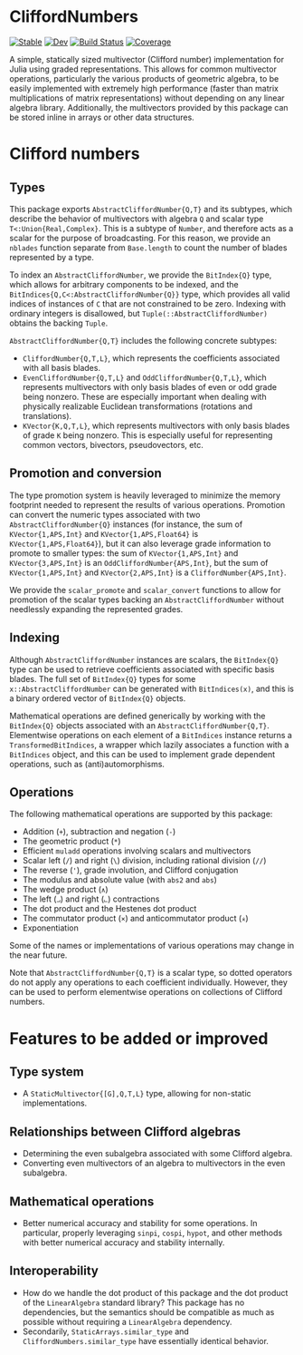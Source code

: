 # CliffordNumbers

[![Stable][docs-stable-img]][docs-stable-url]
[![Dev][docs-dev-img]][docs-dev-url]
[![Build Status][ci-status-img]][ci-status-url]
[![Coverage][codecov-img]][codecov-url]

A simple, statically sized multivector (Clifford number) implementation for Julia using graded
representations. This allows for common multivector operations, particularly the various products
of geometric algebra, to be easily implemented with extremely high performance (faster than matrix
multiplications of matrix representations) without depending on any linear algebra library.
Additionally, the multivectors provided by this package can be stored inline in arrays or other data
structures.

# Clifford numbers

## Types

This package exports `AbstractCliffordNumber{Q,T}` and its subtypes, which describe the behavior of
multivectors with algebra `Q` and scalar type `T<:Union{Real,Complex}`. This is a subtype of
`Number`, and therefore acts as a scalar for the purpose of broadcasting. For this reason, we
provide an `nblades` function separate from `Base.length` to count the number of blades represented
by a type.

To index an `AbstractCliffordNumber`, we provide the `BitIndex{Q}` type, which allows for arbitrary
components to be indexed, and the `BitIndices{Q,C<:AbstractCliffordNumber{Q}}` type, which provides
all valid indices of instances of `C` that are not constrained to be zero. Indexing with ordinary
integers is disallowed, but `Tuple(::AbstractCliffordNumber)` obtains the backing `Tuple`.

`AbstractCliffordNumber{Q,T}` includes the following concrete subtypes:
  * `CliffordNumber{Q,T,L}`, which represents the coefficients associated with all basis blades.
  * `EvenCliffordNumber{Q,T,L}` and `OddCliffordNumber{Q,T,L}`, which represents multivectors with
only basis blades of even or odd grade being nonzero. These are especially important when dealing
with physically realizable Euclidean transformations (rotations and translations).
  * `KVector{K,Q,T,L}`, which represents multivectors with only basis blades of grade `K` being
nonzero. This is especially useful for representing common vectors, bivectors, pseudovectors, etc.

## Promotion and conversion

The type promotion system is heavily leveraged to minimize the memory footprint needed to represent
the results of various operations. Promotion can convert the numeric types associated with two 
`AbstractCliffordNumber{Q}` instances (for instance, the sum of `KVector{1,APS,Int}` and
`KVector{1,APS,Float64}` is `KVector{1,APS,Float64}`), but it can also leverage grade information to
promote to smaller types: the sum of `KVector{1,APS,Int}` and `KVector{3,APS,Int}` is an
`OddCliffordNumber{APS,Int}`, but the sum of `KVector{1,APS,Int}` and `KVector{2,APS,Int}` is a
`CliffordNumber{APS,Int}`.

We provide the `scalar_promote` and `scalar_convert` functions to allow for promotion of the scalar
types backing an `AbstractCliffordNumber` without needlessly expanding the represented grades.

## Indexing

Although `AbstractCliffordNumber` instances are scalars, the `BitIndex{Q}` type can be used to
retrieve coefficients associated with specific basis blades. The full set of `BitIndex{Q}` types for
some `x::AbstractCliffordNumber` can be generated with `BitIndices(x)`, and this is a binary ordered
vector of `BitIndex{Q}` objects.

Mathematical operations are defined generically by working with the `BitIndex{Q}` objects associated
with an `AbstractCliffordNumber{Q,T}`. Elementwise operations on each element of a `BitIndices`
instance returns a `TransformedBitIndices`, a wrapper which lazily associates a function with a
`BitIndices` object, and this can be used to implement grade dependent operations, such as
(anti)automorphisms.

## Operations

The following mathematical operations are supported by this package:
  * Addition (`+`), subtraction and negation (`-`)
  * The geometric product (`*`)
  * Efficient `muladd` operations involving scalars and multivectors
  * Scalar left (`/`) and right (`\`) division, including rational division (`//`)
  * The reverse (`'`), grade involution, and Clifford conjugation
  * The modulus and absolute value (with `abs2` and `abs`)
  * The wedge product (`∧`)
  * The left (`⨼`) and right (`⨽`) contractions
  * The dot product and the Hestenes dot product
  * The commutator product (`×`) and anticommutator product (`⨰`)
  * Exponentiation

Some of the names or implementations of various operations may change in the near future.

Note that `AbstractCliffordNumber{Q,T}` is a scalar type, so dotted operators do not apply any
operations to each coefficient individually. However, they can be used to perform elementwise
operations on collections of Clifford numbers.

# Features to be added or improved

## Type system

  * A `StaticMultivector{[G],Q,T,L}` type, allowing for non-static implementations.

## Relationships between Clifford algebras

  * Determining the even subalgebra associated with some Clifford algebra.
  * Converting even multivectors of an algebra to multivectors in the even subalgebra.

## Mathematical operations

  * Better numerical accuracy and stability for some operations. In particular, properly leveraging
`sinpi`, `cospi`, `hypot`, and other methods with better numerical accuracy and stability 
internally.

## Interoperability

  * How do we handle the dot product of this package and the dot product of the `LinearAlgebra`
standard library? This package has no dependencies, but the semantics should be compatible as much
as possible without requiring a `LinearAlgebra` dependency.
  * Secondarily, `StaticArrays.similar_type` and `CliffordNumbers.similar_type` have essentially
identical behavior.

[docs-stable-img]:  https://img.shields.io/badge/docs-stable-blue.svg
[docs-stable-url]:  https://brainandforce.github.io/CliffordNumbers.jl/stable
[docs-dev-img]:     https://img.shields.io/badge/docs-dev-blue.svg
[docs-dev-url]:     https://brainandforce.github.io/CliffordNumbers.jl/dev
[ci-status-img]:    https://github.com/brainandforce/CliffordNumbers.jl/workflows/CI/badge.svg
[ci-status-url]:    https://github.com/brainandforce/CliffordNumbers.jl/actions
[aqua-img]:         https://raw.githubusercontent.com/JuliaTesting/Aqua.jl/master/badge.svg
[aqua-url]:         https://github.com/JuliaTesting/Aqua.jl
[codecov-img]:      https://codecov.io/gh/brainandforce/CliffordNumbers.jl/branch/main/graph/badge.svg
[codecov-url]:      https://codecov.io/gh/brainandforce/CliffordNumbers.jl/
